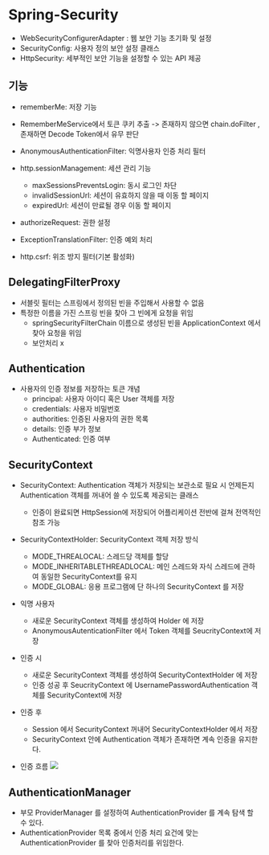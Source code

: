 # Spring-Security

* WebSecurityConfigurerAdapter : 웹 보안 기능 초기화 및 설정
* SecurityConfig: 사용자 정의 보안 설정 클래스
* HttpSecurity: 세부적인 보안 기능을 설정할 수 있는 API 제공

## 기능
* rememberMe: 저장 기능
* RememberMeService에서 토큰 쿠키 추출 -> 존재하지 않으면 chain.doFilter , 존재하면 Decode Token에서 유무 판단

* AnonymousAuthenticationFilter: 익명사용자 인증 처리 필터
* http.sessionManagement: 세션 관리 기능
  + maxSessionsPreventsLogin: 동시 로그인 차단
  + invalidSessionUrl: 세션이 유효하지 않을 때 이동 할 페이지
  + expiredUrl: 세션이 만료될 경우 이동 할 페이지

* authorizeRequest: 권한 설정
* ExceptionTranslationFilter: 인증 예외 처리

* http.csrf: 위조 방지 필터(기본 활성화)

## DelegatingFilterProxy
* 서블릿 필터는 스프링에서 정의된 빈을 주입해서 사용할 수 없음
* 특정한 이름을 가진 스프링 빈을 찾아 그 빈에게 요청을 위임
  + springSecurityFilterChain 이름으로 생성된 빈을 ApplicationContext 에서 찾아 요청을 위임
  + 보안처리 x

## Authentication 
* 사용자의 인증 정보를 저장하는 토큰 개념
  + principal: 사용자 아이디 혹은 User 객체를 저장
  + credentials: 사용자 비밀번호
  + authorities: 인증된 사용자의 권한 목록
  + details: 인증 부가 정보
  + Authenticated: 인증 여부

## SecurityContext
* SecurityContext: Authentication 객체가 저장되는 보관소로 필요 시 언제든지 Authentication 객체를 꺼내어 쓸 수 있도록 제공되는 클래스
  + 인증이 완료되면 HttpSession에 저장되어 어플리케이션 전반에 걸쳐 전역적인 참조 가능

* SecurityContextHolder: SecurityContext 객체 저장 방식
  + MODE_THREALOCAL: 스레드당 객체를 할당
  + MODE_INHERITABLETHREADLOCAL: 메인 스레드와 자식 스레드에 관하여 동일한 SecurityContext를 유지
  + MODE_GLOBAL: 응용 프로그램에 단 하나의 SecurityContext 를 저장

  
* 익명 사용자
  * 새로운 SecurityContext 객체를 생성하여 Holder 에 저장
  * AnonymousAutenticationFilter 에서 Token 객체를 SeucrityContext에 저장

* 인증 시
  * 새로운 SecurityContext 객체를 생성하여 SecurityContextHolder 에 저장
  * 인증 성공 후 SeucrityContext 에 UsernamePasswordAuthentication 객체를 SecurityContext에 저장

* 인증 후
  * Session 에서 SecurityContext 꺼내어 SecurityContextHolder 에서 저장
  * SecurityContext 안에 Authentication 객체가 존재하면 계속 인증을 유지한다.

* 인증 흐름
  <img src='https://user-images.githubusercontent.com/76925402/212604830-29439607-2003-4b4a-af62-1d0e413c0f5e.png'> 


## AuthenticationManager
* 부모 ProviderManager 를 설정하여 AuthenticationProvider 를 계속 탐색 할 수 있다.
* AuthenticationProvider 목록 중에서 인증 처리 요건에 맞는 AuthenticationProvider 를 찾아 인증처리를 위임한다.